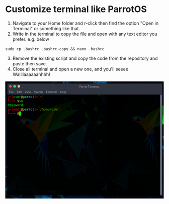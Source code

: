 # Customize terminal like ParrotOS

1. Navigate to your Home folder and r-click then find the option "Open in Terminal" or something like that.
2. Write in the terminal to copy the file and open with any text editor you prefer. e.g. below

~~~
sudo cp .bashrc .bashrc-copy && nano .bashrc
~~~

3. Remove the existing script and copy the code from the repository and paste then save.
4. Close all terminal and open a new one, and you'll seeee Wallllaaaaaahhhh!

![Screenshot](1_5aRyV518BCG_Mu1l_fKBMw.png)
